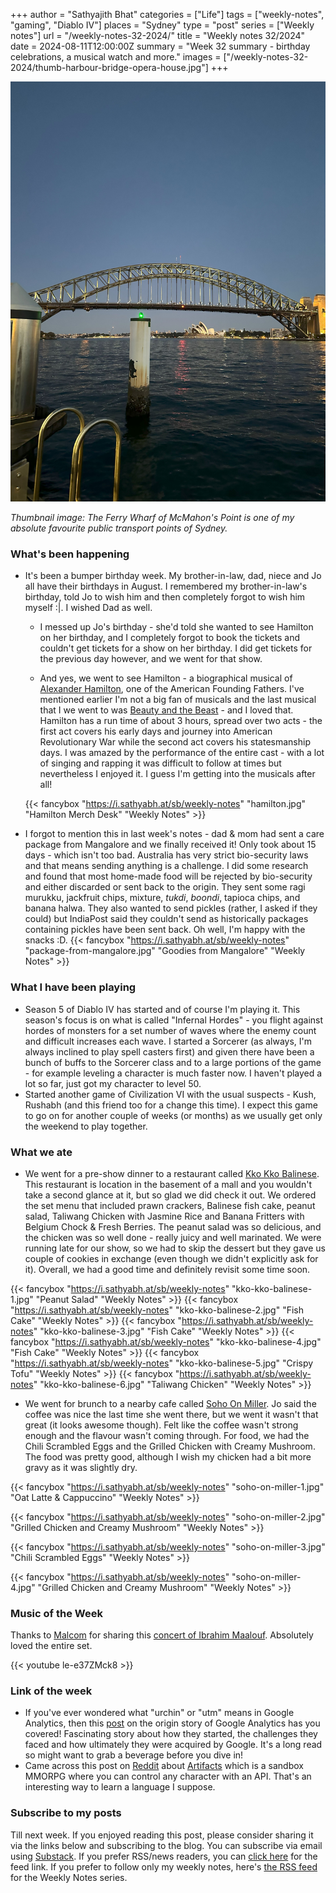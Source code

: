 +++
author = "Sathyajith Bhat"
categories = ["Life"]
tags = ["weekly-notes", "gaming", "Diablo IV"]
places = "Sydney"
type = "post"
series = ["Weekly notes"]
url = "/weekly-notes-32-2024/"
title = "Weekly notes 32/2024"
date = 2024-08-11T12:00:00Z
summary = "Week 32 summary - birthday celebrations, a musical watch and more."
images = ["/weekly-notes-32-2024/thumb-harbour-bridge-opera-house.jpg"]
+++

![](thumb-harbour-bridge-opera-house.jpg)

_Thumbnail image: The Ferry Wharf of McMahon's Point is one of my absolute favourite public transport points of Sydney._ 

### What's been happening

* It's been a bumper birthday week. My brother-in-law, dad, niece and Jo all have their birthdays in August. I remembered my brother-in-law's birthday, told Jo to wish him and then completely forgot to wish him myself :|. I wished Dad as well.
  * I messed up Jo's birthday - she'd told she wanted to see Hamilton on her birthday, and I completely forgot to book the tickets and couldn't get tickets for a show on her birthday. I did get tickets for the previous day however, and we went for that show.

  * And yes, we went to see Hamilton - a biographical musical of [Alexander Hamilton](https://en.wikipedia.org/wiki/Hamilton_(musical)), one of the American Founding Fathers. I've mentioned earlier I'm not a big fan of musicals and the last musical that I we went to was [Beauty and the Beast](/2023/09/10/weekly-notes-36-2023/) - and I loved that. Hamilton has a run time of about 3 hours, spread over two acts - the first act covers his early days and journey into American Revolutionary War while the second act covers his statesmanship days. I was amazed by the performance of the entire cast - with a lot of singing and rapping it was difficult to follow at times but nevertheless I enjoyed it. I guess I'm getting into the musicals after all! 

  {{< fancybox "https://i.sathyabh.at/sb/weekly-notes" "hamilton.jpg" "Hamilton Merch Desk" "Weekly Notes" >}} 

* I forgot to mention this in last week's notes - dad & mom had sent a care package from Mangalore and we finally received it! Only took about 15 days - which isn't too bad. Australia has very strict bio-security laws and that means sending anything is a challenge. I did some research and found that most home-made food will be rejected by bio-security and either discarded or sent back to the origin. They sent some ragi murukku, jackfruit chips, mixture, *tukdi*, *boondi*, tapioca chips, and banana halwa. They also wanted to send pickles (rather, I asked if they could) but IndiaPost said they couldn't send as historically packages containing pickles have been sent back. Oh well, I'm happy with the snacks :D.
  {{< fancybox "https://i.sathyabh.at/sb/weekly-notes" "package-from-mangalore.jpg" "Goodies from Mangalore" "Weekly Notes" >}}

### What I have been playing 

* Season 5 of Diablo IV has started and of course I'm playing it. This season's focus is on what is called "Infernal Hordes" - you flight against hordes of monsters for a set number of waves where the enemy count and difficult increases each wave. I started a Sorcerer (as always, I'm always inclined to play spell casters first) and given there have been a bunch of buffs to the Sorcerer class and to a large portions of the game - for example leveling a character is much faster now. I haven't played a lot so far, just got my character to level 50.
* Started another game of Civilization VI with the usual suspects - Kush, Rushabh (and this friend too for a change this time). I expect this game to go on for another couple of weeks (or months) as we usually get only the weekend to play together.

### What we ate

  * We went for a pre-show dinner to a restaurant called [Kko Kko Balinese](https://maps.app.goo.gl/KZ985w6fd1J256qC7). This restaurant is location in the basement of a mall and you wouldn't take a second glance at it, but so glad we did check it out. We ordered the set menu that included prawn crackers, Balinese fish cake, peanut salad, Taliwang Chicken with Jasmine Rice and Banana Fritters with Belgium Chock & Fresh Berries. The peanut salad was so delicious, and the chicken was so well done - really juicy and well marinated. We were running late for our show, so we had to skip the dessert but they gave us couple of cookies in exchange (even though we didn't explicitly ask for it). Overall, we had a good time and definitely revisit some time soon.

  {{< fancybox "https://i.sathyabh.at/sb/weekly-notes" "kko-kko-balinese-1.jpg" "Peanut Salad" "Weekly Notes" >}}
  {{< fancybox "https://i.sathyabh.at/sb/weekly-notes" "kko-kko-balinese-2.jpg" "Fish Cake" "Weekly Notes" >}}
  {{< fancybox "https://i.sathyabh.at/sb/weekly-notes" "kko-kko-balinese-3.jpg" "Fish Cake" "Weekly Notes" >}}
  {{< fancybox "https://i.sathyabh.at/sb/weekly-notes" "kko-kko-balinese-4.jpg" "Fish Cake" "Weekly Notes" >}}
  {{< fancybox "https://i.sathyabh.at/sb/weekly-notes" "kko-kko-balinese-5.jpg" "Crispy Tofu" "Weekly Notes" >}}
  {{< fancybox "https://i.sathyabh.at/sb/weekly-notes" "kko-kko-balinese-6.jpg" "Taliwang Chicken" "Weekly Notes" >}}

 * We went for brunch to a nearby cafe called [Soho On Miller](https://maps.app.goo.gl/zCv17xwtm5W1Xw4LA). Jo said the coffee was nice the last time she went there, but we went it wasn't that great (it looks awesome though). Felt like the coffee wasn't strong enough and the flavour wasn't coming through. For food, we had the Chili Scrambled Eggs and the Grilled Chicken with Creamy Mushroom. The food was pretty good, although I wish my chicken had a bit more gravy as it was slightly dry.

  {{< fancybox "https://i.sathyabh.at/sb/weekly-notes" "soho-on-miller-1.jpg" "Oat Latte & Cappuccino" "Weekly Notes" >}}

  {{< fancybox "https://i.sathyabh.at/sb/weekly-notes" "soho-on-miller-2.jpg" "Grilled Chicken and Creamy Mushroom" "Weekly Notes" >}}

  {{< fancybox "https://i.sathyabh.at/sb/weekly-notes" "soho-on-miller-3.jpg" "Chili Scrambled Eggs" "Weekly Notes" >}}

  {{< fancybox "https://i.sathyabh.at/sb/weekly-notes" "soho-on-miller-4.jpg" "Grilled Chicken and Creamy Mushroom" "Weekly Notes" >}}


### Music of the Week

Thanks to [Malcom](https://www.malcolmalmeida.com/) for sharing this [concert of Ibrahim Maalouf](https://www.youtube.com/watch?v=le-e37ZMck8). Absolutely loved the entire set. 

{{< youtube le-e37ZMck8 >}}

### Link of the week

* If you've ever wondered what "urchin" or "utm" means in Google Analytics, then this [post](https://urchin.biz/urchin-software-corp-89a1f5292999) on the origin story of Google Analytics has you covered! Fascinating story about how they started, the challenges they faced and how ultimately they were acquired by Google. It's a long read so might want to grab a beverage before you dive in!
* Came across this post on [Reddit](https://www.reddit.com/r/programming/comments/1eea8qy/artifacts_is_a_apibased_mmorpg_game_use_any/) about [Artifacts](https://artifactsmmo.com/) which is a sandbox MMORPG where you can control any character with an API. That's an interesting way to learn a language I suppose. 

### Subscribe to my posts

Till next week. If you enjoyed reading this post, please consider sharing it via the links below and subscribing to the blog. You can subscribe via email using [Substack](https://sathyabhat.substack.com/). If you prefer RSS/news readers, you can [click here](https://sathyabh.at/index.xml) for the feed link. If you prefer to follow only my weekly notes, here's [the RSS feed](https://sathyabh.at/series/weekly-notes/index.xml) for the Weekly Notes series. 
